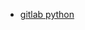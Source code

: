 

- [gitlab python](https://gitlab.cern.ch/fsauerbu/grk-python-workshop/-/blob/master/.gitlab-ci.yml)